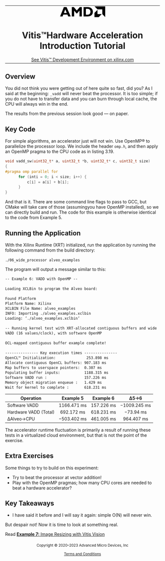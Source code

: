 <table class="sphinxhide" width="100%">
 <tr width="100%">
    <td align="center"><img src="https://raw.githubusercontent.com/Xilinx/Image-Collateral/main/xilinx-logo.png" width="30%"/><h1>Vitis™Hardware Acceleration Introduction Tutorial</h1>
    <a href="https://www.xilinx.com/products/design-tools/vitis.html">See Vitis™ Development Environment on xilinx.com</a>
    </td>
 </tr>
</table>

## Overview

You did not think you were getting out of here quite so fast, did you?  As I said at the beginning: `_vadd` will never beat the processor. It is too simple; if you do not have to transfer data and you can burn through local cache, the CPU will always win in the end.

The results from the previous session look good — on paper.

## Key Code

For simple algorithms, an accelerator just will not win. Use OpenMP® to parallelize the processor loop. We include the header `omp.h`, and then apply an OpenMP pragma to the CPU code as in listing 3.19.

```cpp
void vadd_sw(uint32_t* a, uint32_t *b, uint32_t* c, uint32_t size)
{
#pragma omp parallel for
      for (inti = 0; i < size; i++) {
          c[i] = a[i] + b[i];
      }
}
```

And that is it. There are some command line flags to pass to GCC, but CMake will take care of those (assumingyou have OpenMP installed), so we can directly build and run. The code for this example is otherwise identical to the code from Example 5.

## Running the Application

With the Xilinx Runtime (XRT) initialized, run the application by running the following command from the build directory:

`./06_wide_processor alveo_examples`

The program will output a message similar to this:

```
-- Example 6: VADD with OpenMP --

Loading XCLBin to program the Alveo board:

Found Platform
Platform Name: Xilinx
XCLBIN File Name: alveo_examples
INFO: Importing ./alveo_examples.xclbin
Loading: ’./alveo_examples.xclbin’

-- Running kernel test with XRT-allocated contiguous buffers and wide VADD (16 values/clock), with software OpenMP

OCL-mapped contiguous buffer example complete!

--------------- Key execution times ---------------
OpenCL™ Initialization:              253.898 ms
Allocate contiguous OpenCL buffers: 907.183 ms
Map buffers to userspace pointers:  0.307 ms
Populating buffer inputs:           1188.315 ms
Software VADD run :                 157.226 ms
Memory object migration enqueue :   1.429 ms
Wait for kernel to complete :       618.231 ms
```

| Operation             |  Example 5  | Example 6  | &Delta;5&rarr;6 |
| --------------------- | :---------: | :--------: | :-------------: |
| Software VADD         | 1166.471 ms | 157.226 ms |  −1009.245 ms   |
| Hardware VADD (Total) | 692.172 ms  | 618.231 ms |    −73.94 ms    |
| &Delta;Alveo&rarr;CPU | −503.402 ms | 461.005 ms |   964.407 ms    |

The accelerator runtime fluctuation is primarily a result of running these tests in a virtualized cloud environment, but that is not the point of the exercise.

## Extra Exercises

Some things to try to build on this experiment:

- Try to beat the processor at vector addition!
- Play with the OpenMP pragmas; how many CPU cores are needed to beat a hardware accelerator?

## Key Takeaways

- I have said it before and I will say it again: simple O(N) will never win.

But despair not!  Now it is time to look at something real.

Read [**Example 7:** Image Resizing with Vitis Vision](./07-image-resizing-with-vitis-vision.md)

<p class="sphinxhide" align="center"><sub>Copyright © 2020–2023 Advanced Micro Devices, Inc</sub></p>

<p class="sphinxhide" align="center"><sup><a href="https://www.amd.com/en/corporate/copyright">Terms and Conditions</a></sup></p>
